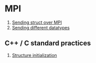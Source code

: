 # MPI
1. [Sending struct over MPI](http://stackoverflow.com/questions/9864510/struct-serialization-in-c-and-transfer-over-mpi)
2. [Sending different datatypes](http://mpi-forum.org/docs/mpi-2.2/mpi22-report/node83.htm#Node83)

## C++ / C standard practices
1. [Structure initialization](http://stackoverflow.com/questions/11516657/c-structure-initialization)
